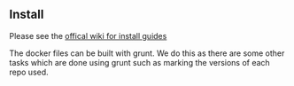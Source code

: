 ## Install
Please see the [offical wiki for install guides](https://github.com/sharelatex/sharelatex/wiki/Production-Installation-Instructions)


The docker files can be built with grunt. We do this as there are some other tasks which are done using grunt such as marking the versions of each repo used.
